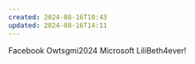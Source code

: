 ```yaml
---
created: 2024-08-16T10:43
updated: 2024-08-16T14:11
---
```

Facebook Owtsgmi2024
Microsoft LiliBeth4ever!